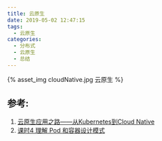 ```yaml
---
title: 云原生
date: 2019-05-02 12:47:15
tags:
  - 云原生
categories:
  - 分布式
  - 云原生
  - 总结
---
```


{% asset_img   cloudNative.jpg  云原生  %}


## 参考:

1. [云原生应用之路——从Kubernetes到Cloud Native](https://jimmysong.io/kubernetes-handbook/cloud-native/from-kubernetes-to-cloud-native.html)
2. [课时4 理解 Pod 和容器设计模式](https://edu.aliyun.com/lesson_1651_13079?spm=5176.254948.1334973.10.2c12cad2AHzzTw#_13079)